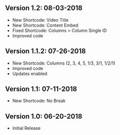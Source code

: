 ## Version 1.2: 08-03-2018
- New Shortcode: Video Title
- New Shortcode: Content Embed
- Fixed Shortcode: Columns > Column Single ID
- Improved code

## Version 1.1.2: 07-26-2018
- New Shortcode: Columns (2, 3, 4, 5, 1/3, 3/1, 1/2/1)
- Improved code
- Updates enabled

## Version 1.1: 07-11-2018
- New Shortcode: No Break

## Version 1.0: 06-20-2018
- Initial Release
